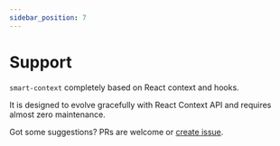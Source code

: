 ```yaml
---
sidebar_position: 7
---
```


# Support

`smart-context` completely based on React context and hooks.

It is designed to evolve gracefully with React Context API and requires almost zero maintenance.

Got some suggestions? PRs are welcome or [create issue](https://github.com/achaljain/smart-context/issues).
